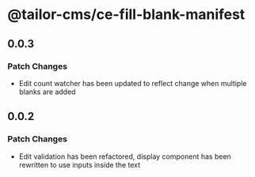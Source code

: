 # @tailor-cms/ce-fill-blank-manifest

## 0.0.3

### Patch Changes

- Edit count watcher has been updated to reflect change when multiple blanks are added

## 0.0.2

### Patch Changes

- Edit validation has been refactored, display component has been rewritten to use inputs inside the text
